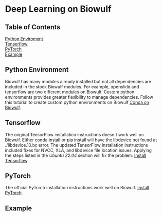 # Deep Learning on Biowulf

## Table of Contents
[Python Enviroment](https://github.com/yliu7366/yliu_utilities/blob/master/tutorials/biowulf/README.md#Python)  
[Tensorflow](https://github.com/yliu7366/yliu_utilities/edit/master/tutorials/biowulf/README.md#Tensorflow)  
[PyTorch](https://github.com/yliu7366/yliu_utilities/edit/master/tutorials/biowulf/README.md#PyTorch)  
[Example](https://github.com/yliu7366/yliu_utilities/edit/master/tutorials/biowulf/README.md#Example)  

## Python Environment
Biowulf has many modules already installed but not all dependencies are included in the stock Biowulf modules. For example, openslide and tensorflow are two different modules on Biowulf. Custom python environments provides greater flexibility to manage dependencies. Follow this tutorial to create custom python environments on Biowulf [Conda on Biowulf](https://hpc.nih.gov/docs/diy_installation/conda.html).

## Tensorflow
The original TensorFlow installation instructions doesn't work well on Biowulf. Either conda install or pip install will have the libdevice not found at ./libdevice.10.bc error.
The updated TensorFlow installation instructions included fixes for NVCC, XLA, and libdevice file location issues. Applying the steps listed in the *Ubuntu 22.04* section will fix the problem. [Install Tensorflow](https://www.tensorflow.org/install/pip).

## PyTorch
The official PyTorch installation instructions work well on Biowulf. [Install PyTorch](https://pytorch.org/get-started/locally/).

## Example

